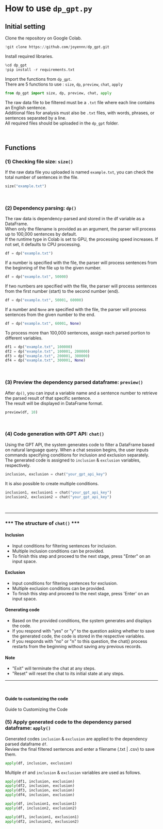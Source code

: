 # How to use `dp_gpt.py`

## Initial setting
Clone the repository on Google Colab.
```python
!git clone https://github.com/joyennn/dp_gpt.git
```

Install required libraries.
```python
%cd dp_gpt
!pip install -r requirements.txt
```

Import the functions from ```dp_gpt```.<br>
There are 5 functions to use : ```size```, ```dp```, ```preview```, ```chat```, ```apply```
```python
from dp_gpt import size, dp, preview, chat, apply
```

The raw data file to be filtered must be a ```.txt``` file where each line contains an English sentence.<br>
Additional files for analysis must also be ```.txt``` files, with words, phrases, or sentences separated by a line.<br>
All required files should be uploaded in the ```dp_gpt``` folder.

<br>

## Functions

### (1) Checking file size: ```size()```
If the raw data file you uploaded is named ```example.txt```, you can check the total number of sentences in the file.
```python
size("example.txt")
```
<br>

### (2) Dependency parsing: ```dp()```
The raw data is dependency-parsed and stored in the df variable as a DataFrame.<br>
When only the filename is provided as an argument, the parser will process up to 100,000 sentences by default.<br>
If the runtime type in Colab is set to GPU, the processing speed increases. If not set, it defaults to CPU processing.
```python
df = dp("example.txt")
```
If a number is specified with the file, the parser will process sentences from the beginning of the file up to the given number.
```python
df = dp("example.txt", 50000)
```
If two numbers are specified with the file, the parser will process sentences from the first number (start) to the second number (end).
```python
df = dp("example.txt", 50001, 60000)
```
If a number and ```None``` are specified with the file, the parser will process sentences from the given number to the end.
```python
df = dp("example.txt", 60001, None)
```
To process more than 100,000 sentences, assign each parsed portion to different variables.
```python
df1 = dp("example.txt", 100000)
df2 = dp("example.txt", 100001, 200000)
df3 = dp("example.txt", 200001, 300000)
df4 = dp("example.txt", 300001, None)
```

<br>

### (3) Preview the dependency parsed dataframe: ```preview()```
After ```dp()```, you can input a variable name and a sentence number to retrieve the parsed result of that specific sentence.<br>
The result will be displayed in DataFrame format.
```python
preview(df, 10)
```

<br>

### (4) Code generation with GPT API: ```chat()```
Using the GPT API, the system generates code to filter a DataFrame based on natural language query.
When a chat session begins, the user inputs commands specifying conditions for inclusion and exclusion separately.
The generated code is assigned to ```inclusion``` & ```exclusion``` variables, respectively.
```python
inclusion, exclusion = chat("your_gpt_api_key")
```
It is also possible to create multiple conditions.
```python
inclusion1, exclusion1 = chat("your_gpt_api_key")
inclusion2, exclusion2 = chat("your_gpt_api_key")
```

<br>

***
### *** The structure of ```chat()``` ***<br>
#### Inclusion
- Input conditions for filtering sentences for inclusion. <br>
- Multiple inclusion conditions can be provided. 
- To finish this step and proceed to the next stage, press "Enter" on an input space.
#### Exclusion
- Input conditions for filtering sentences for exclusion. <br>
- Multiple exclusion conditions can be provided. 
- To finish this step and proceed to the next stage, press 'Enter' on an input space.
#### Generating code
- Based on the provided conditions, the system generates and displays the code.
- If you respond with "yes" or "y"  to the question asking whether to save the generated code, the code is stored in the respective variables.
- If you responds with "no" or "n" to this question, the chat() process restarts from the beginning without saving any previous records.
#### Note
- "Exit" will terminate the chat at any steps.
- "Reset" will reset the chat to its initial state at any steps.
***

<br>

#### Guide to customizing the code
Guide to Customizing the Code


### (5) Apply generated code to the dependency parsed dataframe: ```apply()```
Generated codes ```inclusion``` & ```exclusion``` are applied to the dependency parsed dataframe ```df```.<br>
Review the final filtered sentences and enter a filename (.txt | .csv) to save them.
```python
apply(df, inclusion, exclusion)
```
Multiple ```df``` and ```inclusion``` & ```exclusion``` variables are used as follows.
```python
apply(df1, inclusion, exclusion)
apply(df2, inclusion, exclusion)
apply(df3, inclusion, exclusion)
apply(df4, inclusion, exclusion)
```
```python
apply(df, inclusion1, exclusion1)
apply(df, inclusion2, exclusion2)
```
```python
apply(df1, inclusion1, exclusion1)
apply(df2, inclusion2, exclusion2)
```
